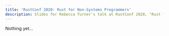 ```yaml
---
title: 'RustConf 2020: Rust for Non-Systems Programmers'
description: Slides for Rebecca Turner's talk at RustConf 2020, "Rust for Non-Systems Programmers"
---
```


Nothing yet...
